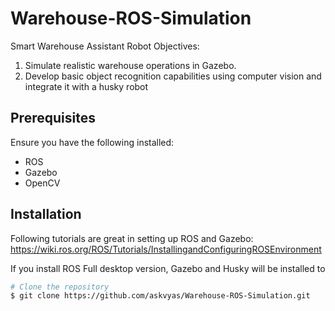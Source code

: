 # Warehouse-ROS-Simulation
Smart Warehouse Assistant Robot
Objectives:
1. Simulate realistic warehouse operations in Gazebo.
2. Develop basic object recognition capabilities using computer vision and integrate it with a husky robot


## Prerequisites
Ensure you have  the following installed:
- ROS
- Gazebo
- OpenCV

## Installation
Following tutorials are great in setting up ROS and Gazebo:
https://wiki.ros.org/ROS/Tutorials/InstallingandConfiguringROSEnvironment

If you install ROS Full desktop version, Gazebo and Husky will be installed to
```bash
# Clone the repository
$ git clone https://github.com/askvyas/Warehouse-ROS-Simulation.git

```
